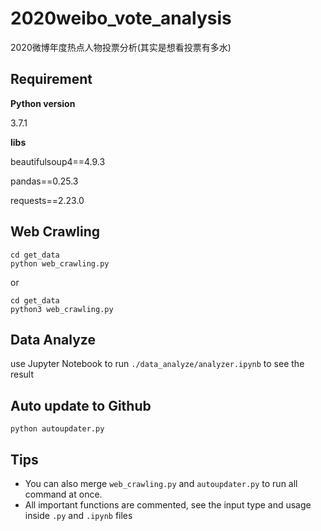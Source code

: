 # 2020weibo_vote_analysis
2020微博年度热点人物投票分析(其实是想看投票有多水)

## Requirement

**Python version**

 3.7.1

**libs**

beautifulsoup4==4.9.3

pandas==0.25.3

requests==2.23.0

## Web Crawling


```
cd get_data
python web_crawling.py
```

or

```
cd get_data
python3 web_crawling.py
```

## Data Analyze

use Jupyter Notebook to run `./data_analyze/analyzer.ipynb` to see the result

## Auto update to Github

```
python autoupdater.py
```

## Tips

- You can also merge `web_crawling.py` and `autoupdater.py` to run all command at once.
- All important functions are commented, see the input type and usage inside `.py` and `.ipynb` files